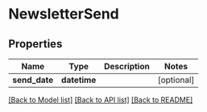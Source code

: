 # NewsletterSend

## Properties
Name | Type | Description | Notes
------------ | ------------- | ------------- | -------------
**send_date** | **datetime** |  | [optional] 

[[Back to Model list]](../README.md#documentation-for-models) [[Back to API list]](../README.md#documentation-for-api-endpoints) [[Back to README]](../README.md)


